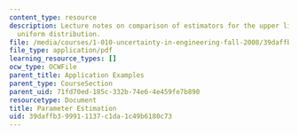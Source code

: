 ```yaml
---
content_type: resource
description: Lecture notes on comparison of estimators for the upper limit of the
  uniform distribution.
file: /media/courses/1-010-uncertainty-in-engineering-fall-2008/39daffb399911137c1da1c49b6180c73_app_19.pdf
file_type: application/pdf
learning_resource_types: []
ocw_type: OCWFile
parent_title: Application Examples
parent_type: CourseSection
parent_uid: 71fd70ed-185c-332b-74e6-4e459fe7b890
resourcetype: Document
title: Parameter Estimation
uid: 39daffb3-9991-1137-c1da-1c49b6180c73
---
```

